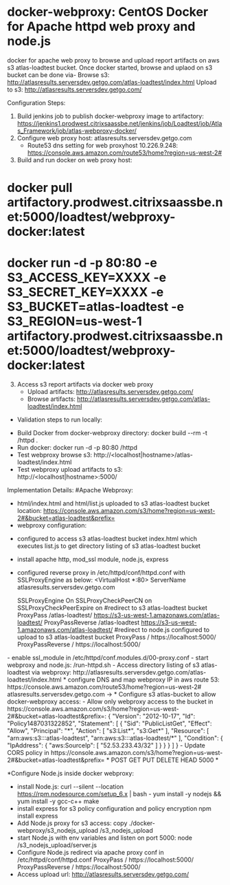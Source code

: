 docker-webproxy: CentOS Docker for Apache httpd web proxy and node.js
=============
docker for apache web proxy to browse and upload report artifacts on aws s3 atlas-loadtest bucket. Once docker started, browse and uplaod on s3 bucket can be done via-
Browse s3: http://atlasresults.serversdev.getgo.com/atlas-loadtest/index.html
Upload to s3:  http://atlasresults.serversdev.getgo.com/ 

Configuration Steps:
1. Build jenkins job to publish docker-webproxy image to artifactory: 
https://jenkins1.prodwest.citrixsaassbe.net/jenkins/job/Loadtest/job/Atlas_Framework/job/atlas-webproxy-docker/
2. Configure web proxy host: atlasresults.serversdev.getgo.com
	* Route53 dns setting for web proxyhost 10.226.9.248: https://console.aws.amazon.com/route53/home?region=us-west-2#
3. Build and run docker on web proxy host:
# docker pull artifactory.prodwest.citrixsaassbe.net:5000/loadtest/webproxy-docker:latest
# docker run -d -p 80:80 -e S3_ACCESS_KEY=XXXX -e S3_SECRET_KEY=XXXX -e S3_BUCKET=atlas-loadtest -e S3_REGION=us-west-1  artifactory.prodwest.citrixsaassbe.net:5000/loadtest/webproxy-docker:latest
3. Access s3 report artifacts via docker web proxy
	* Upload artifacts: http://atlasresults.serversdev.getgo.com/
	* Browse artifacts: http://atlasresults.serversdev.getgo.com/atlas-loadtest/index.html

* Validation steps to run locally:
- Build Docker from docker-webproxy directory:   docker build --rm -t <username>/httpd .
- Run docker: docker run -d -p 80:80 <username>/httpd
- Test webproxy browse s3: http://<localhost|hostname>/atlas-loadtest/index.html
- Test webproxy upload artifacts to s3: http://<localhost|hostname>:5000/

Implementation Details:
#Apache Webproxy:
* html/index.html and html/list.js uploaded to s3 atlas-loadtest bucket location: https://console.aws.amazon.com/s3/home?region=us-west-2#&bucket=atlas-loadtest&prefix=
* webproxy configuration:
- configured to access s3 atlas-loadtest bucket index.html which executes list.js to get directory listing of s3 atlas-loadtest bucket
- install apache http, mod_ssl module, node.js, express
- configured reverse proxy in /etc/httpd/conf/httpd.conf with SSLProxyEngine as below:
<VirtualHost *:80>
    ServerName atlasresults.serversdev.getgo.com

    SSLProxyEngine On
    SSLProxyCheckPeerCN on
    SSLProxyCheckPeerExpire on
    #redirect to s3 atlas-loadtest bucket
    ProxyPass /atlas-loadtest/ https://s3-us-west-1.amazonaws.com/atlas-loadtest/
    ProxyPassReverse /atlas-loadtest https://s3-us-west-1.amazonaws.com/atlas-loadtest/
    #redirect to node.js configured to upload to s3 atlas-loadtest bucket
    ProxyPass / https://localhost:5000/ 
    ProxyPassReverse / https://localhost:5000/
</VirtualHost>
- enable ssl_module in /etc/httpd/conf.modules.d/00-proxy.conf 
- start webproxy and node.js: /run-httpd.sh
- Access directory listing of s3 atlas-loadtest via webproxy: http://atlasresults.serversdev.getgo.com/atlas-loadtest/index.html
* configure DNS and map webproxy IP in aws route 53: https://console.aws.amazon.com/route53/home?region=us-west-2#
atlasresults.serversdev.getgo.com -> <IP of docker-webproxy container>
* Configure s3 atlas-bucket to allow docker-webproxy access:
- Allow only webproxy access to the bucket in https://console.aws.amazon.com/s3/home?region=us-west-2#&bucket=atlas-loadtest&prefix=:
{
	"Version": "2012-10-17",
	"Id": "Policy1487031322852",
	"Statement": [
		{
			"Sid": "PublicListGet",
			"Effect": "Allow",
			"Principal": "*",
			"Action": [
				"s3:List*",
				"s3:Get*"
			],
			"Resource": [
				"arn:aws:s3:::atlas-loadtest",
				"arn:aws:s3:::atlas-loadtest/*"
			],
			"Condition": {
				"IpAddress": {
					"aws:SourceIp": [
						"52.53.233.43/32"
					]
				}
			}
		}
	]
}
- Update CORS policy in https://console.aws.amazon.com/s3/home?region=us-west-2#&bucket=atlas-loadtest&prefix=
<?xml version="1.0" encoding="UTF-8"?>
<CORSConfiguration xmlns="http://s3.amazonaws.com/doc/2006-03-01/">
<CORSRule>
    <AllowedOrigin>*</AllowedOrigin>
    <AllowedMethod>POST</AllowedMethod>
    <AllowedMethod>GET</AllowedMethod>
    <AllowedMethod>PUT</AllowedMethod>
    <AllowedMethod>DELETE</AllowedMethod>
    <AllowedMethod>HEAD</AllowedMethod>
    <MaxAgeSeconds>5000</MaxAgeSeconds>
    <AllowedHeader>*</AllowedHeader>
</CORSRule>
</CORSConfiguration>

*Configure Node.js inside docker webproxy:
- install Node.js: 
curl --silent --location https://rpm.nodesource.com/setup_6.x | bash -
yum install -y nodejs && \
yum install -y gcc-c++ make
- install express for s3 policy configuration and policy encryption
npm install express
- Add Node.js proxy for s3 access:
copy ./docker-webproxy/s3_nodejs_upload /s3_nodejs_upload 
- start Node.js with env variables and listen on port 5000:
node /s3_nodejs_upload/server.js
- Configure Node.js redirect via apache proxy conf in /etc/httpd/conf/httpd.conf
ProxyPass / https://localhost:5000/ 
ProxyPassReverse / https://localhost:5000/
- Access upload url:
http://atlasresults.serversdev.getgo.com/

